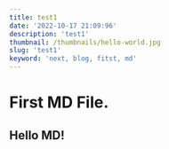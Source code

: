 ```yaml
---
title: test1
date: '2022-10-17 21:09:96'
description: 'test1'
thumbnail: /thumbnails/hello-world.jpg
slug: 'test1'
keyword: 'next, blog, fitst, md'
---
```

# First MD File.

## Hello MD!